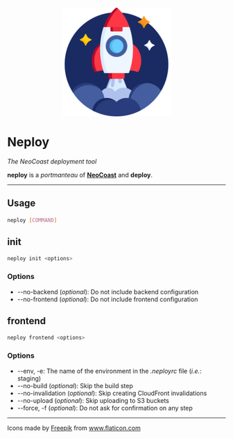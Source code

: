 <p align="center">
  <a href="https://github.com/neocoast/neploy">
    <img src="./public/rocket.svg" width="250" />
  </a>
</p>

# Neploy

_The NeoCoast deployment tool_

**neploy** is a _portmanteau_ of **[NeoCoast](https://neocoast.com)** and **deploy**.

---

## Usage

```bash
neploy [COMMAND]
```

## init

```bash
neploy init <options>
```

### Options

- --no-backend (_optional_): Do not include backend configuration
- --no-frontend (_optional_):  Do not include frontend configuration

## frontend

```bash
neploy frontend <options>
```

### Options

- --env, -e: The name of the environment in the _.neployrc_ file (_i.e._: staging)
- --no-build (_optional_): Skip the build step
- --no-invalidation (_optional_): Skip creating CloudFront invalidations
- --no-upload (_optional_): Skip uploading to S3 buckets
- --force, -f (_optional_): Do not ask for confirmation on any step

---

Icons made by <a href="https://www.flaticon.com/authors/freepik" title="Freepik">Freepik</a> from <a href="https://www.flaticon.com/" title="Flaticon"> www.flaticon.com</a>
